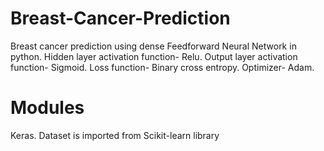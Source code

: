 # Breast-Cancer-Prediction
Breast cancer prediction using dense Feedforward Neural Network in python.
Hidden layer activation function- Relu. 
Output layer activation function- Sigmoid.
Loss function- Binary cross entropy.
Optimizer- Adam.

# Modules
Keras.
Dataset is imported from Scikit-learn library
